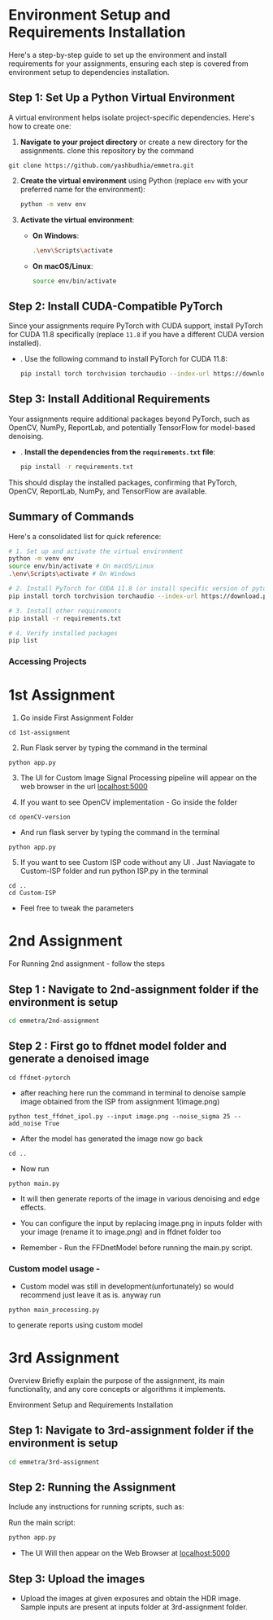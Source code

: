 # Environment Setup and Requirements Installation

Here's a step-by-step guide to set up the environment and install requirements for your assignments, ensuring each step is covered from environment setup to dependencies installation.

## Step 1: Set Up a Python Virtual Environment

A virtual environment helps isolate project-specific dependencies. Here's how to create one:

1. **Navigate to your project directory** or create a new directory for the assignments. clone this repository by the command

```
git clone https://github.com/yashbudhia/emmetra.git
```

2. **Create the virtual environment** using Python (replace `env` with your preferred name for the environment):

   ```bash
   python -m venv env
   ```

3. **Activate the virtual environment**:

   - **On Windows**:

     ```bash
     .\env\Scripts\activate
     ```

   - **On macOS/Linux**:

     ```bash
     source env/bin/activate
     ```

## Step 2: Install CUDA-Compatible PyTorch

Since your assignments require PyTorch with CUDA support, install PyTorch for CUDA 11.8 specifically (replace `11.8` if you have a different CUDA version installed).

- . Use the following command to install PyTorch for CUDA 11.8:

  ```bash
  pip install torch torchvision torchaudio --index-url https://download.pytorch.org/whl/cu118
  ```

## Step 3: Install Additional Requirements

Your assignments require additional packages beyond PyTorch, such as OpenCV, NumPy, ReportLab, and potentially TensorFlow for model-based denoising.

- . **Install the dependencies from the `requirements.txt` file**:

  ```bash
  pip install -r requirements.txt
  ```

This should display the installed packages, confirming that PyTorch, OpenCV, ReportLab, NumPy, and TensorFlow are available.

## Summary of Commands

Here's a consolidated list for quick reference:

```bash
# 1. Set up and activate the virtual environment
python -m venv env
source env/bin/activate # On macOS/Linux
.\env\Scripts\activate # On Windows

# 2. Install PyTorch for CUDA 11.8 (or install specific version of pytorch for your version of cuda)
pip install torch torchvision torchaudio --index-url https://download.pytorch.org/whl/cu118

# 3. Install other requirements
pip install -r requirements.txt

# 4. Verify installed packages
pip list
```

### Accessing Projects

# 1st Assignment

1. Go inside First Assignment Folder

```
cd 1st-assignment

```

2. Run Flask server by typing the command in the terminal

```
python app.py
```

3. The UI for Custom Image Signal Processing pipeline will appear on the web browser in the url [localhost:5000](http://127.0.0.1:5000)

4. If you want to see OpenCV implementation - Go inside the folder

```
cd openCV-version
```

- And run flask server by typing the command in the terminal

```
python app.py
```

5. If you want to see Custom ISP code without any UI . Just Naviagate to Custom-ISP folder and run python ISP.py in the terminal

```
cd ..
cd Custom-ISP
```

- Feel free to tweak the parameters

# 2nd Assignment

For Running 2nd assignment - follow the steps

## Step 1 : Navigate to 2nd-assignment folder if the environment is setup

```bash
cd emmetra/2nd-assignment
```

## Step 2 : First go to ffdnet model folder and generate a denoised image

```
cd ffdnet-pytorch

```

- after reaching here run the command in terminal to denoise sample image obtained from the ISP from assignment 1(image.png)

```
python test_ffdnet_ipol.py --input image.png --noise_sigma 25 --add_noise True

```

- After the model has generated the image now go back

```
cd ..
```

- Now run

```
python main.py
```

- It will then generate reports of the image in various denoising and edge effects.

- You can configure the input by replacing image.png in inputs folder with your image (rename it to image.png) and in ffdnet folder too

- Remember - Run the FFDnetModel before running the main.py script.

### Custom model usage -

- Custom model was still in development(unfortunately) so would recommend just leave it as is. anyway run

```
python main_processing.py
```

to generate reports using custom model

# 3rd Assignment

Overview
Briefly explain the purpose of the assignment, its main functionality, and any core concepts or algorithms it implements.

Environment Setup and Requirements Installation

## Step 1: Navigate to 3rd-assignment folder if the environment is setup

```bash
cd emmetra/3rd-assignment
```

## Step 2: Running the Assignment

Include any instructions for running scripts, such as:

Run the main script:

```bash
python app.py
```

- The UI Will then appear on the Web Browser at [localhost:5000](http://127.0.0.1:5000)

## Step 3: Upload the images

- Upload the images at given exposures and obtain the HDR image. Sample inputs are present at inputs folder at 3rd-assignment folder.
